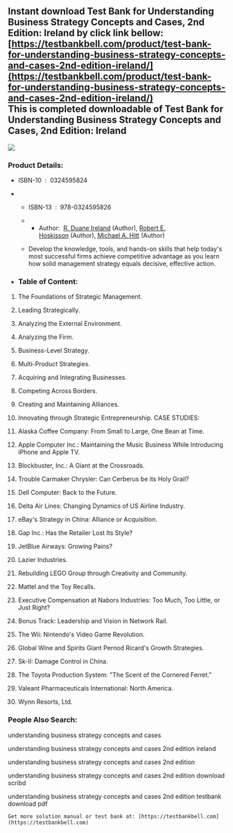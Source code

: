 Instant download **Test Bank for Understanding Business Strategy Concepts and Cases, 2nd Edition: Ireland** by click link bellow:  
[https://testbankbell.com/product/test-bank-for-understanding-business-strategy-concepts-and-cases-2nd-edition-ireland/](https://testbankbell.com/product/test-bank-for-understanding-business-strategy-concepts-and-cases-2nd-edition-ireland/)  
This is completed downloadable of Test Bank for Understanding Business Strategy Concepts and Cases, 2nd Edition: Ireland
------------------------------------------------------------------------------------------------------------------------


![](https://testbankbell.com/wp-content/uploads/2023/05/understanding-business-strategy-concepts-and-cases-ireland-2nd-tb.jpg)
### Product Details:


* ISBN-10 ‏ : ‎ 0324595824
* * ISBN-13 ‏ : ‎ 978-0324595826
  * * Author:  [R. Duane Ireland](https://www.amazon.com/s/ref=dp_byline_sr_book_1?ie=UTF8&field-author=R.+Duane+Ireland&text=R.+Duane+Ireland&sort=relevancerank&search-alias=books) (Author), [Robert E. Hoskisson](https://www.amazon.com/s/ref=dp_byline_sr_book_2?ie=UTF8&field-author=Robert+E.+Hoskisson&text=Robert+E.+Hoskisson&sort=relevancerank&search-alias=books) (Author), [Michael A. Hitt](https://www.amazon.com/s/ref=dp_byline_sr_book_3?ie=UTF8&field-author=Michael+A.+Hitt&text=Michael+A.+Hitt&sort=relevancerank&search-alias=books) (Author)
   
  * Develop the knowledge, tools, and hands-on skills that help today's most successful firms achieve competitive advantage as you learn how solid management strategy equals decisive, effective action.
 
* ### Table of Content:

1. The Foundations of Strategic Management.

2. Leading Strategically.

3. Analyzing the External Environment.

4. Analyzing the Firm.

5. Business-Level Strategy.

6. Multi-Product Strategies.

7. Acquiring and Integrating Businesses.

8. Competing Across Borders.

9. Creating and Maintaining Alliances.

10. Innovating through Strategic Entrepreneurship. CASE STUDIES:

1. Alaska Coffee Company: From Small to Large, One Bean at Time.

2. Apple Computer Inc.: Maintaining the Music Business While Introducing iPhone and Apple TV.

3. Blockbuster, Inc.: A Giant at the Crossroads.

4. Trouble Carmaker Chrysler: Can Cerberus be its Holy Grail?

5. Dell Computer: Back to the Future.

6. Delta Air Lines: Changing Dynamics of US Airline Industry.

7. eBay's Strategy in China: Alliance or Acquisition.

8. Gap Inc.: Has the Retailer Lost Its Style?

9. JetBlue Airways: Growing Pains?

10. Lazier Industries.

11. Rebuilding LEGO Group through Creativity and Community.

12. Mattel and the Toy Recalls.

13. Executive Compensation at Nabors Industries: Too Much, Too Little, or Just Right?

14. Bonus Track: Leadership and Vision in Network Rail.

15. The Wii: Nintendo's Video Game Revolution.

16. Global Wine and Spirits Giant Pernod Ricard's Growth Strategies.

17. Sk-II: Damage Control in China.

18. The Toyota Production System: "The Scent of the Cornered Ferret."

19. Valeant Pharmaceuticals International: North America.

20. Wynn Resorts, Ltd.


 ### People Also Search:


 understanding business strategy concepts and cases

 understanding business strategy concepts and cases 2nd edition ireland

 understanding business strategy concepts and cases 2nd edition

 understanding business strategy concepts and cases 2nd edition download scribd

 understanding business strategy concepts and cases 2nd edition testbank download pdf

    Get more solution manual or test bank at: [https://testbankbell.com](https://testbankbell.com)
